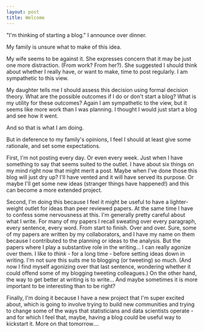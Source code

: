 ```yaml
---
layout: post
title: Welcome
---
```


"I'm thinking of starting a blog." I announce over dinner.

My family is unsure what to make of this idea.

My wife seems to be against it. She expresses concern that it may be just one more distraction. (From work? From her?).  She suggested I should think about whether I really have, or want to make, time to post regularly. I am sympathetic to this view.

My daughter tells me I should assess this decision using formal decision theory. What are the possible outcomes if I do or don't start a blog? What is my utility for these outcomes? Again I am sympathetic to the view, but it seems like more work than I was planning. I thought I would just start a blog and see how it went.

And so that is what I am doing.

But in deference to my family's opinions, I feel I should at least give some rationale, and set some expectations.

First, I'm not posting every day. Or even every week. Just when I have something to say that seems suited to the outlet. I have about six things on my mind right now that might merit a post. Maybe when I've done those this blog will just dry up? I'll have vented and it will have served its purpose. Or maybe I'll get some new ideas (stranger things have happened!) and this can become a more extended project.

 Second, I'm doing this because I feel it might be useful to have a lighter-weight outlet for ideas than peer reviewed papers. At the same time I have to confess some nervousness at this. I'm generally pretty careful about what I write. For many of my papers I recall sweating over every paragraph, every sentence, every word. From start to finish. Over and over. Sure, some of my papers are written by my collaborators, and I have my name on them because I contributed to the planning or ideas to the analysis. But the papers where I play a substantive role in the writing... I can really agonize over them. I like to *think* - for a long time - before setting ideas down in writing. I'm not sure this suits me to blogging (or tweeting) so much. (And now I find myself agonizing over that last sentence, wondering whether it could offend some of my blogging tweeting colleagues.)  On the other hand, the way to get better at writing is to write... And maybe sometimes it is more important to be interesting than to be right?

Finally, I'm doing it because I have a new project that I'm super excited about, which is going to involve trying to build new communities and trying to change some of the ways that statisticians and data scientists operate - and for which I feel that, maybe, having a blog could be useful way to kickstart it. More on that tomorrow....
